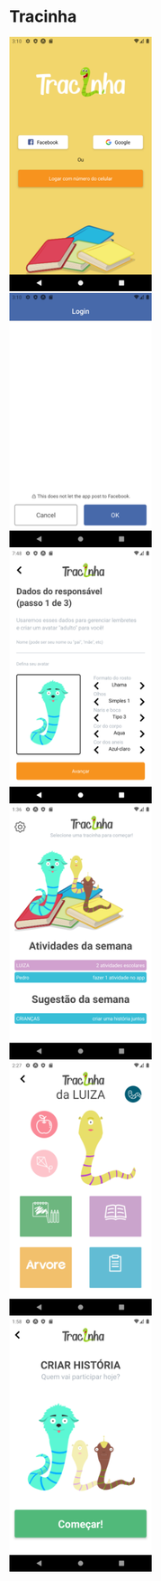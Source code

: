 # Tracinha


<img src="./assets/Screenshot_1593918623.png" height="450"> <img src="./assets/Screenshot_1593918633.png" height="450"> <img src="./assets/Screenshot_1593935340.png" height="450"> 
<img src="./assets/Screenshot_1593956168.png" height="450"> <img src="./assets/Screenshot_1593959273.png" height="450"> <img src="./assets/Screenshot_1593957516.png" height="450">